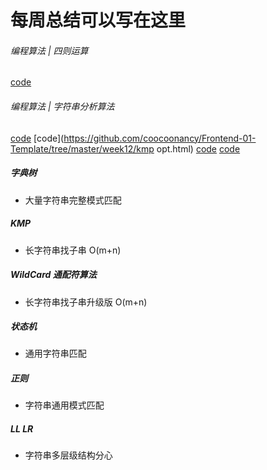 # 每周总结可以写在这里

###### 编程算法 | 四则运算
[code](https://github.com/coocoonancy/Frontend-01-Template/tree/master/week12/arch.html)

###### 编程算法 | 字符串分析算法
[code](https://github.com/coocoonancy/Frontend-01-Template/tree/master/week12/lr.html)
[code](https://github.com/coocoonancy/Frontend-01-Template/tree/master/week12/kmp opt.html)
[code](https://github.com/coocoonancy/Frontend-01-Template/tree/master/week12/wildcard.html)
[code](https://github.com/coocoonancy/Frontend-01-Template/tree/master/week12/trie.html)

##### 字典树
 - 大量字符串完整模式匹配
##### KMP
 - 长字符串找子串 O(m+n)
##### WildCard 通配符算法
 - 长字符串找子串升级版 O(m+n)
##### 状态机
 - 通用字符串匹配
##### 正则
 - 字符串通用模式匹配
##### LL LR
 - 字符串多层级结构分心
